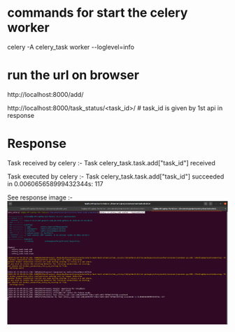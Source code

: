 # commands for start the celery worker

celery -A celery_task worker --loglevel=info

# run the url on browser

http://localhost:8000/add/

http://localhost:8000/task_status/<task_id>/   # task_id is given by 1st api in response

# Response

Task received by celery :- Task celery_task.task.add["task_id"] received

Task executed by celery :- Task celery_task.task.add["task_id"] succeeded in 0.006065658999432344s: 117

See response image :- ![alt text](celery.png)